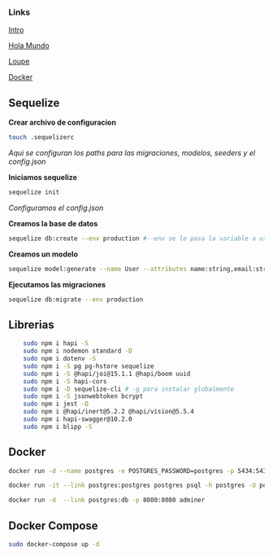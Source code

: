 ### Links
[Intro](https://lemoncode.net/lemoncode-blog/2018/1/29/javascript-asincrono)

[Hola Mundo](https://hapi.dev/tutorials/?lang=en_US)

[Loupe](http://latentflip.com/loupe/?code=KGZ1bmN0aW9uICgpIHsKICAgIGNvbnNvbGUubG9nKCJ4OiIsIHgpOyAvLyBubyBvYnRlbmVtb3MgJzUnIHNpbm8gJ3VuZGVmaW5lZCcKICAgIHZhciB4ID0gMTA7CiAgICBjb25zb2xlLmxvZygieDoiLCB4KTsgLy8gMTAKfSgpKQ%3D%3D!!!)

[Docker](https://josejuansanchez.org/bd/practica-09/index.html)

## Sequelize

**Crear archivo de configuracion**

``` bash
touch .sequelizerc
```
*Aqui se configuran los paths para las migraciones, modelos, seeders y el config.json*

**Iniciamos sequelize**
``` bash
sequelize init
```
*Configuramos el config.json*

**Creamos la base de datos**
``` bash
sequelize db:create --env production #--env se le pasa la variable a usar
```
**Creamos un modelo**
```sh
sequelize model:generate --name User --attributes name:string,email:string,password:string
```
**Ejecutamos las migraciones**
```sh
sequelize db:migrate --env production
```

## Librerias
``` bash
    sudo npm i hapi -S
    sudo npm i nodemon standard -D
    sudo npm i dotenv -S
    sudo npm i -S pg pg-hstore sequelize 
    sudo npm i -S @hapi/joi@15.1.1 @hapi/boom uuid
    sudo npm i -S hapi-cors
    sudo npm i -D sequelize-cli # -g para instalar globalmente
    sudo npm i -S jsonwebtoken bcrypt
    sudo npm i jest -D
    sudo npm i @hapi/inert@5.2.2 @hapi/vision@5.5.4
    sudo npm i hapi-swagger@10.2.0
    sudo npm i blipp -S
```

## Docker 
``` bash
docker run -d --name postgres -e POSTGRES_PASSWORD=postgres -p 5434:5432 postgres

docker run -it --link postgres:postgres postgres psql -h postgres -U postgres

docker run -d  --link postgres:db -p 8080:8080 adminer
```

## Docker Compose
```sh
sudo docker-compose up -d
```
